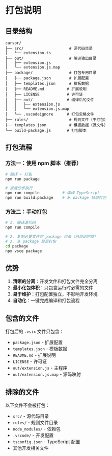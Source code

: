 # 打包说明

## 目录结构

```
cursor/
├── src/                    # 源代码目录
│   └── extension.ts
├── out/                    # 编译输出目录
│   ├── extension.js
│   └── extension.js.map
├── package/                # 打包专用目录
│   ├── package.json        # 扩展配置
│   ├── templates.json      # 模板数据
│   ├── README.md          # 扩展说明
│   ├── LICENSE            # 许可证
│   ├── out/               # 编译后的文件
│   │   ├── extension.js
│   │   └── extension.js.map
│   └── .vscodeignore      # 打包忽略文件
├── rules/                  # 规则文件（不打包）
├── templates.json          # 模板数据（源文件）
└── build-package.js       # 打包脚本
```

## 打包流程

### 方法一：使用 npm 脚本（推荐）

```bash
# 编译 + 打包
npm run package

# 或者分步执行
npm run compile          # 编译 TypeScript
npm run build:package    # 从 package 目录打包
```

### 方法二：手动打包

```bash
# 1. 编译源代码
npm run compile

# 2. 复制必要文件到 package 目录（已自动完成）
# 3. 从 package 目录打包
cd package
npx vsce package
```

## 优势

1. **清晰的分离**：开发文件和打包文件完全分离
2. **最小化包体积**：只包含运行时必需的文件
3. **易于维护**：打包配置独立，不影响开发环境
4. **自动化**：一键完成编译和打包流程

## 包含的文件

打包后的 `.vsix` 文件只包含：
- `package.json` - 扩展配置
- `templates.json` - 模板数据
- `README.md` - 扩展说明
- `LICENSE` - 许可证
- `out/extension.js` - 主程序
- `out/extension.js.map` - 源码映射

## 排除的文件

以下文件不会被打包：
- `src/` - 源代码目录
- `rules/` - 规则文件目录
- `node_modules/` - 依赖包
- `.vscode/` - 开发配置
- `tsconfig.json` - TypeScript 配置
- 其他开发相关文件

